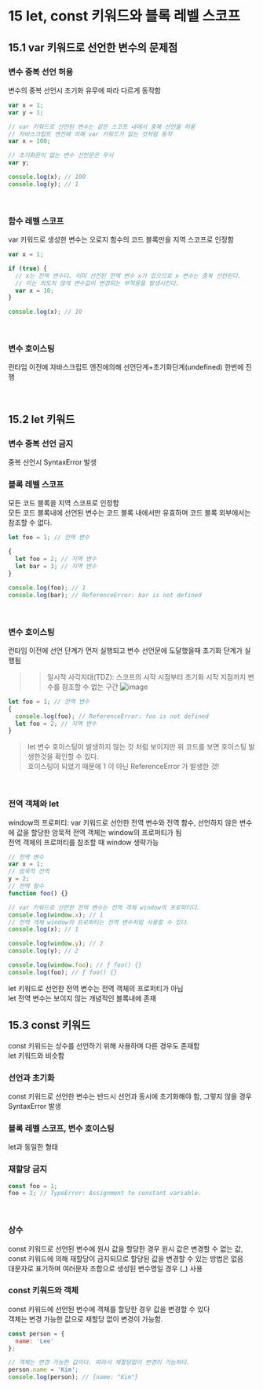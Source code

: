 15 let, const 키워드와 블록 레벨 스코프
===============

15.1 var 키워드로 선언한 변수의 문제점
--------------
### 변수 중복 선언 허용  
변수의 중복 선언시 초기화 유무에 따라 다르게 동작함
```javascript
var x = 1;
var y = 1;

// var 키워드로 선언된 변수는 같은 스코프 내에서 중복 선언을 허용
// 자바스크립트 엔진에 의해 var 키워드가 없는 것처럼 동작
var x = 100;

// 초기화문이 없는 변수 선언문은 무시
var y;

console.log(x); // 100
console.log(y); // 1
```
</br>  

### 함수 레벨 스코프  
var 키워드로 생성한 변수는 오로지 함수의 코드 블록만을 지역 스코프로 인정함
```javascript
var x = 1;

if (true) {
  // x는 전역 변수다. 이미 선언된 전역 변수 x가 있으므로 x 변수는 중복 선언된다.
  // 이는 의도치 않게 변수값이 변경되는 부작용을 발생시킨다.
  var x = 10;
}

console.log(x); // 10
```
</br>  

### 변수 호이스팅  
런타임 이전에 자바스크립트 엔진에의해 선언단계+초기화단계(undefined) 한번에 진행

</br>  

15.2 let 키워드
---------
###  변수 중복 선언 금지  
중복 선언시 SyntaxError 발생</br>  

### 블록 레벨 스코프  
모든 코드 블록을 지역 스코프로 인정함  
모든 코드 블록내에 선언된 변수는 코드 블록 내에서만 유효하며 코드 블록 외부에서는 참조할 수 없다.
```javascript
let foo = 1; // 전역 변수

{
  let foo = 2; // 지역 변수
  let bar = 3; // 지역 변수
}

console.log(foo); // 1
console.log(bar); // ReferenceError: bar is not defined
```
</br>  

### 변수 호이스팅  
런타임 이전에 선언 단계가 먼저 실행되고 변수 선언문에 도달했을때 초기화 단계가 실행됨</br>  
> > 일시적 사각지대(TDZ): 스코프의 시작 시점부터 초기화 시작 지점까지 변수를 참조할 수 없는 구간
![image](https://user-images.githubusercontent.com/20060906/143208276-baee5f1b-7344-4e5a-a1d0-2a63068a3af7.png)

```javascript
let foo = 1; // 전역 변수
{
  console.log(foo); // ReferenceError: foo is not defined
  let foo = 2; // 지역 변수
}
```
> let 변수 호이스팅이 발생하지 않는 것 처럼 보이지만 위 코드를 보면 호이스팅 발생한것을 확인할 수 있다.  
> 호이스팅이 되었기 때문에 1 이 아닌 ReferenceError 가 발생한 것!  
</br>

### 전역 객체와 let  
window의 프로퍼티: var 키워드로 선언한 전역 변수와 전역 함수, 선언하지 않은 변수에 값을 할당한 암묵적 전역 객체는 window의 프로퍼티가 됨  
전역 객체의 프로퍼티를 참조할 때 window 생략가능
```javascript
// 전역 변수
var x = 1;
// 암묵적 전역
y = 2;
// 전역 함수
function foo() {}

// var 키워드로 선언한 전역 변수는 전역 객체 window의 프로퍼티다.
console.log(window.x); // 1
// 전역 객체 window의 프로퍼티는 전역 변수처럼 사용할 수 있다.
console.log(x); // 1

console.log(window.y); // 2
console.log(y); // 2

console.log(window.foo); // ƒ foo() {}
console.log(foo); // ƒ foo() {}
```
let 키워드로 선언한 전역 변수는 전역 객체의 프로퍼티가 아님  
let 전역 변수는 보이지 않는 개념적인 블록내에 존재
</br>

15.3 const 키워드
------------
const 키워드는 상수를 선언하기 위해 사용하며 다른 경우도 존재함  
let 키워드와 비슷함  

### 선언과 초기화  
const 키워드로 선언한 변수는 반드시 선언과 동시에 초기화해야 함, 그렇지 않을 경우 SyntaxError 발생
</br>

### 블록 레벨 스코프, 변수 호이스팅  
let과 동일한 형태
<br/>

### 재할당 금지
```javascript
const foo = 1;
foo = 2; // TypeError: Assignment to constant variable.
```
<br/>

### 상수  
const 키워드로 선언된 변수에 원시 값을 할당한 경우 원시 값은 변경할 수 없는 값,   
const 키워드에 의해 재할당이 금지되므로 할당된 값을 변경할 수 있는 방법은 없음  
대문자로 표기하며 여러문자 조합으로 생성된 변수명일 경우 (_) 사용
<br/>

### const 키워드와 객체  
const 키워드에 선언된 변수에 객체를 할당한 경우 값을 변경할 수 있다  
객체는 변경 가능한 값으로 재할당 없이 변경이 가능함.
```javascript
const person = {
  name: 'Lee'
};

// 객체는 변경 가능한 값이다. 따라서 재할당없이 변경이 가능하다.
person.name = 'Kim';
console.log(person); // {name: "Kim"}
```
